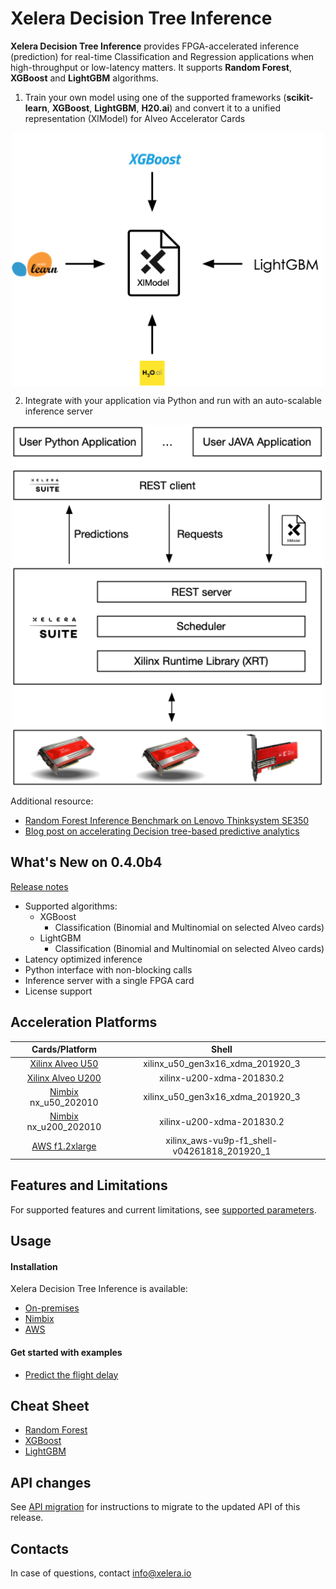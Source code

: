 # Xelera Decision Tree Inference

**Xelera Decision Tree Inference** provides FPGA-accelerated inference (prediction) for real-time Classification and Regression applications when high-throughput or low-latency matters. It supports **Random Forest**, **XGBoost** and **LightGBM** algorithms.

1. Train your own model using one of the supported frameworks (**scikit-learn**, **XGBoost**, **LightGBM**, **H20.ai**) and convert it to a unified representation (XlModel) for Alveo Accelerator Cards

<p align="center">
<img src="docs/images/flow0.png" align="middle" width="500"/>
</p>

2. Integrate with your application via Python and run with an auto-scalable inference server

<p align="center">
<img src="docs/images/flow1.png" align="middle" width="500"/>
</p>


Additional resource:
* [Random Forest Inference Benchmark on Lenovo Thinksystem SE350](https://xelera.io/assets/downloads/Benchmarks/benchmark-001---edge-server-random-forest-inference.pdf)
* [Blog post on accelerating Decision tree-based predictive analytics](https://xelera.io/blog/acceleration-of-Decision-tree-ensembles)

## What's New on 0.4.0b4
[Release notes](docs/releaseNotes.md)
* Supported algorithms:
    * XGBoost
        * Classification (Binomial and Multinomial on selected Alveo cards)
    * LightGBM
        * Classification (Binomial and Multinomial on selected Alveo cards)
* Latency optimized inference
* Python interface with non-blocking calls
* Inference server with a single FPGA card
* License support

## Acceleration Platforms

|            Cards/Platform            |     Shell        |
| :-------------------------: |:-------------------------: |
|   [Xilinx Alveo U50](https://www.xilinx.com/products/boards-and-kits/alveo/u50.html) | xilinx_u50_gen3x16_xdma_201920_3 |  
|   [Xilinx Alveo U200](https://www.xilinx.com/products/boards-and-kits/alveo/u200.html) | xilinx-u200-xdma-201830.2 | 
|   [Nimbix](https://platform.jarvice.com) nx_u50_202010| xilinx_u50_gen3x16_xdma_201920_3 |  
|   [Nimbix](https://platform.jarvice.com) nx_u200_202010| xilinx-u200-xdma-201830.2 | 
|   [AWS f1.2xlarge](https://aws.amazon.com/de/ec2/instance-types/f1/)                     | xilinx_aws-vu9p-f1_shell-v04261818_201920_1 |

## Features and Limitations
For supported features and current limitations, see [supported parameters](docs/supportedFeatures.md).

## Usage

#### Installation

Xelera Decision Tree Inference is available:
* [On-premises](docs/on-premises.md)
* [Nimbix](docs/nimbix.md)
* [AWS](docs/aws-marketplace.md)

#### Get started with examples
* [Predict the flight delay](docs/exampleFlight.md)

## Cheat Sheet

* [Random Forest](docs/cheatSheetRF.md)
* [XGBoost](docs/cheatSheetXGBoost.md)
* [LightGBM](docs/cheatSheetLightGBM.md)

## API changes

See [API migration](docs/migration.md) for instructions to migrate to the updated API of this release.

## Contacts

In case of questions, contact [info@xelera.io](mailto:info@xelera.io)
